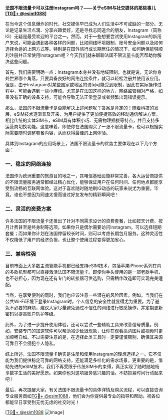 **法国不限流量卡可以注册Instagram吗？——关于eSIM与社交媒体的那些事儿[[TG💪+ @esim1088](https://t.me/s/esim1088)]**

在当今这个信息爆炸的时代，社交媒体早已成为人们生活中不可或缺的一部分。无论是记录生活点滴、分享兴趣爱好，还是寻找志同道合的朋友，Instagram（简称IG）无疑是最受欢迎的平台之一。然而，对于一些想要尝试使用Instagram的新用户来说，可能会遇到各种各样的问题，比如网络环境限制、账号安全问题以及如何选择合适的上网方式等。特别是在国外旅行或长期居住的情况下，如何确保能够顺利注册并正常使用Instagram呢？今天我们就来聊聊法国不限流量卡能否帮助你解决这些问题。

首先，我们需要明确一点：Instagram本身并没有地域限制，也就是说，无论你身处世界哪个角落，只要具备良好的网络连接条件，就可以轻松注册并使用该应用。但是，由于Instagram对某些国家或地区的访问可能受到限制，因此在实际操作过程中，可能会遇到一些小麻烦。尤其是在法国这样的地方，网络监管相对严格，如果没有正确的设备支持，可能会导致无法正常登录或者频繁出现错误提示。

那么，法国的不限流量卡是否能解决上述问题呢？答案是肯定的！随着科技的发展，eSIM技术逐渐普及开来，为用户提供了更加便捷高效的移动通信解决方案。相比传统的实体SIM卡，eSIM具有体积小巧、无需物理插拔等特点，并且支持多运营商切换功能。这意味着，即使你在法国购买了一张不限流量卡，也可以根据实际需要随时调整套餐内容，从而获得最佳的上网体验。

具体到Instagram的应用场景上，法国不限流量卡的优势主要体现在以下几个方面：

### 一、稳定的网络连接
法国作为欧洲重要的旅游目的地之一，其电信基础设施非常完善，各大运营商提供的不限流量服务通常都经过精心优化，能够保证用户在任何时间、任何地点都能享受到流畅的互联网体验。这对于喜欢随时随地刷IG动态的玩家来说尤为重要。毕竟，谁也不想因为网速太慢而错过好友发布的精彩瞬间吧！

### 二、灵活的资费方案
许多法国的不限流量卡还推出了针对不同需求设计的资费套餐，比如按天计费、按月计费甚至是终身制等选项。如果你只是偶尔需要访问Instagram，可以选择短期套餐；而如果你计划在法国停留较长时间，则可以考虑长期包月服务。这种灵活性不仅降低了用户的经济负担，也让整个使用过程变得更加省心。

### 三、兼容性强
目前市面上大多数主流智能手机都已经支持eSIM技术，包括苹果iPhone系列在内的多款机型都可以直接激活法国不限流量卡。即便你手头使用的是一部老款手机，也不必担心，因为现在还有专门的转接器可供选购，只需稍作改造即可实现完美适配。

当然，在享受便利的同时，我们也应该注意一些潜在的风险因素。例如，当我们在公共Wi-Fi环境下登录Instagram时，个人信息的安全性就显得尤为重要。为了避免不必要的麻烦，建议大家尽量避免通过不信任的网络进行敏感操作，并定期更新密码以提高账户防护等级。

此外，为了进一步提升使用体验，还可以尝试一些辅助工具来改善信号质量。例如，安装专门的加速软件可以帮助减少延迟现象，让你在观看高清图片或视频时更加顺畅自如。不过需要注意的是，在选择此类工具时一定要谨慎甄别，确保其来源可靠且不会侵犯个人隐私。

综上所述，法国不限流量卡确实是注册和使用Instagram的理想选择之一。它不仅能为我们提供稳定可靠的网络支持，还能满足多样化的需求场景。更重要的是，借助先进的eSIM技术，我们不再受限于传统SIM卡的束缚，真正实现了随时随地畅享数字生活的美好愿景。如果你也对这项服务感兴趣的话，不妨抓紧时间行动起来吧！

最后，再次提醒大家，有关法国不限流量卡的具体详情及购买流程，可以直接咨询专业服务商如[TG💪+ @esim1088](https://t.me/s/esim1088)，他们会为你提供最专业的指导和帮助。祝各位都能早日享受到无忧无虑的社交时光！

[[TG💪+ @esim1088](https://t.me/s/esim1088) ![Image](https://i.postimg.cc/4NQfJmqS/Snipaste-2025-05-13-00-14-12.png)]